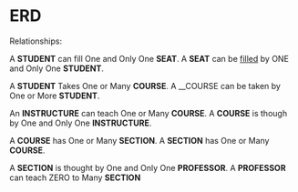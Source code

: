 # ERD


Relationships:

A __STUDENT__ can fill One and Only One __SEAT__.
A __SEAT__ can be <ins>filled</ins> by ONE and Only One __STUDENT__.

A __STUDENT__ Takes One or Many __COURSE__.
A __COURSE can be taken by One or More __STUDENT__.

An __INSTRUCTURE__ can teach One or Many __COURSE__.
A __COURSE__ is though by One and Only One __INSTRUCTURE__.

A __COURSE__ has One or Many __SECTION__.
A __SECTION__ has One or Many __COURSE__.

A __SECTION__ is thought by One and Only One __PROFESSOR__.
A __PROFESSOR__ can teach ZERO to Many __SECTION__



